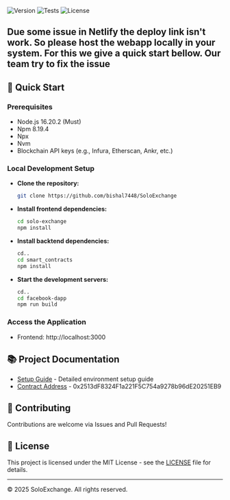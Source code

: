 <!-- # DeSocial -A Blockchain Based Social Media Platform -->

![Version](https://img.shields.io/badge/Version-1.0.0-blue.svg)
![Tests](https://img.shields.io/badge/Tests-Passed-green.svg)
![License](https://img.shields.io/badge/License-MIT-yellow.svg)

<!-- DeSocial is a censorship-resistant, user-owned social media platform built on Web3. This dApp empowers users with full control over their data, content, and identity. No central authority — just pure peer-to-peer interaction and secure blockchain-backed communication. -->

<!-- ## 🚀 Key Features

- *✅ Decentralized Identity*: Own your profile and credentials using wallets
- *Portfolio Evaluation*: Detailed analysis of cryptocurrency investment portfolios
- *📝 On-chain Posts*: Share content immutably and transparently
- *🗳 Community Governance*: Users vote on moderation and platform upgrades.
- *🔐 Data Privacy*: Zero third-party tracking or centralized control.
- *📱 Responsive UI*: Modern frontend built for an intuitive experience.

## 📋 Project Architecture

The project adopts a modern full-stack architecture:

- *Smart Contracts*: Solidity + Hardhat
- *Frontend*: React + TailwindCSS
- *Blockchain*: Ethereum or Polygon
- *Storage*: IPFS for media & metadata
- *Wallet Integration*: MetaMask / WalletConnect -->

## Due some issue in Netlify the deploy link isn't work. So please host the webapp locally in your system. For this we give a quick start bellow. Our team try to fix the issue

## 🔧 Quick Start

### Prerequisites

- Node.js 16.20.2 (Must)
- Npm 8.19.4
- Npx
- Nvm
- Blockchain API keys (e.g., Infura, Etherscan, Ankr, etc.)
<!-- - Storage API keys(e.g., Pinata, etc.) -->

### Local Development Setup

- **Clone the repository:**
  ```sh
  git clone https://github.com/bishal7448/SoloExchange
  ```
- **Install frontend dependencies:**
  ```sh
  cd solo-exchange
  npm install
  ```
- **Install backtend dependencies:**
  ```sh
  cd..
  cd smart_contracts
  npm install
  ```
<!-- - **Set environment variables:**
  ```sh
  cd..
  cd facebook-dapp
  code .env.local
  Edit the .env.local file and fill in the required API keys and configurations**
  ```
- **Install backtend dependencies:**
  ```sh
  cd..
  cd web3
  code .env
  Edit the .env file and fill in the required API keys and configurations
  ```
- **Add ABI to context (Important)**
  ```sh
  from web3/artifacts/contracts/SocialMedia.sol
  drag SocialMediaDapp.json
  to facebook-dapp/context
  ``` -->
- **Start the development servers:**
  ```sh
  cd..
  cd facebook-dapp
  npm run build
  ```
### Access the Application

- Frontend: http://localhost:3000

## 📚 Project Documentation

- [Setup Guide]() - Detailed environment setup guide
- [Contract Address](https://holesky.etherscan.io/address/0x2513dF8324F1a221F5C754a9278b96dE20251EB9) - 0x2513dF8324F1a221F5C754a9278b96dE20251EB9

<!-- ## 📚 AI & Plagrism Report
- [Plagarism Report](https://drive.google.com/file/d/1DTWquVH5ArJ5INpNbgG9R4W7q68Oyuhr/view?usp=drive_link)
- [AI Report](https://drive.google.com/file/d/1_U9U7YuPmVSLGYsT5Zc1-sLsyO-cYZXl/view?usp=drive_link) -->

## 🤝 Contributing

Contributions are welcome via Issues and Pull Requests!

## 📜 License

This project is licensed under the MIT License - see the [LICENSE](SoloExchange/Doc/LICENSE) file for details.

---

© 2025 SoloExchange. All rights reserved.
